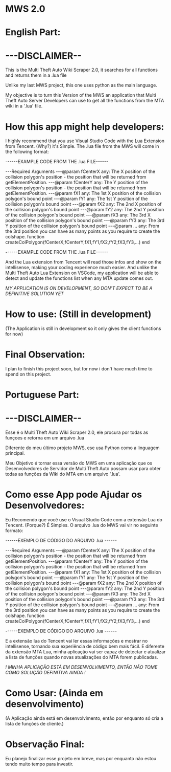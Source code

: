 # MWS 2.0

# English Part:

# ---DISCLAIMER--
This is the Multi Theft Auto Wiki Scraper 2.0, it searches for all functions and returns them in a .lua file

Unlike my last MWS project, this one uses python as the main language.

My objective is to turn this Version of the MWS an application that Multi Theft Auto Server Developers can use to get all the functions
from the MTA wiki in a '.lua' file.

# How this app might help developers:

I highly recommend that you use Visual Studio Code with the Lua Extension from Tencent. (Why?)
it's Simple. The .lua file from the MWS will come in the following format:

------EXAMPLE CODE FROM THE .lua FILE------

---Required Arguments
---@param fCenterX any: The X position of the collision polygon's position - the position that will be returned from getElementPosition.
---@param fCenterY any: The Y position of the collision polygon's position - the position that will be returned from getElementPosition.
---@param fX1 any: The 1st X position of the collision polygon's bound point
---@param fY1 any: The 1st Y position of the collision polygon's bound point
---@param fX2 any: The 2nd X position of the collision polygon's bound point
---@param fY2 any: The 2nd Y position of the collision polygon's bound point
---@param fX3 any: The 3rd X position of the collision polygon's bound point
---@param fY3 any: The 3rd Y position of the collision polygon's bound point
---@param ... any: From the 3rd position you can have as many points as you require to create the colshape.
function createColPolygon(fCenterX,fCenterY,fX1,fY1,fX2,fY2,fX3,fY3,...) end

------EXAMPLE CODE FROM THE .lua FILE------

And the Lua extension from Tencent will read those infos and show on the intellisense, making your coding experience much easier.
And unlike the Multi Theft Auto Lua Extension on VSCode, my application will be able to detect and update the functions list when
any MTA update comes out.

*MY APPLICATION IS ON DEVELOPMENT, SO DON'T EXPECT TO BE A DEFINITIVE SOLUTION YET*

# How to use: (Still in development)

(The Application is still in development so it only gives the client functions for now)


# Final Observation: 

I plan to finish this project soon, but for now i don't have much time to spend on this project.


# Portuguese Part:

# ---DISCLAIMER--
Esse é o Multi Theft Auto Wiki Scraper 2.0, ele procura por todas as funçoes e retorna em um arquivo .lua

Diferente do meu último projeto MWS, ese usa Python como a linguagem principal.

Meu Objetivo é tornar essa versão do MWS em uma aplicação que os Desenvolvedores de Servidor de Multi Theft Auto possam usar para obter
todas as funções da Wiki do MTA em um arquivo '.lua'.

# Como esse App pode Ajudar os Desenvolvedores:

Eu Recomendo que você use o Visual Studio Code com a extensão Lua do Tencent. (Porque?)
É Simples. O arquivo .lua do MWS vai vir no seguinte formato: 

------EXEMPLO DE CÓDIGO DO ARQUIVO .lua ------

---Required Arguments
---@param fCenterX any: The X position of the collision polygon's position - the position that will be returned from getElementPosition.
---@param fCenterY any: The Y position of the collision polygon's position - the position that will be returned from getElementPosition.
---@param fX1 any: The 1st X position of the collision polygon's bound point
---@param fY1 any: The 1st Y position of the collision polygon's bound point
---@param fX2 any: The 2nd X position of the collision polygon's bound point
---@param fY2 any: The 2nd Y position of the collision polygon's bound point
---@param fX3 any: The 3rd X position of the collision polygon's bound point
---@param fY3 any: The 3rd Y position of the collision polygon's bound point
---@param ... any: From the 3rd position you can have as many points as you require to create the colshape.
function createColPolygon(fCenterX,fCenterY,fX1,fY1,fX2,fY2,fX3,fY3,...) end

------EXEMPLO DE CÓDIGO DO ARQUIVO .lua ------

E a extensão lua do Tencent vai ler essas informações e mostrar no intellisense, tornando sua experiência de código bem mais fácil.
E diferente da extensão MTA Lua, minha aplicação vai ser capaz de detectar e atualizar a lista de funções quando novas atualizações
do MTA forem publicadas.

*! MINHA APLICAÇÃO ESTÁ EM DESENVOLVIMENTO, ENTÃO NÃO TOME COMO SOLUÇÃO DEFINITIVA AINDA !*

# Como Usar: (Ainda em desenvolvimento)

(A Aplicação ainda está em desenvolvimento, então por enquanto só cria a lista de funções de cliente.)

# Observação Final:

Eu planejo finalizar esse projeto em breve, mas por enquanto não estou tendo muito tempo para investir.
